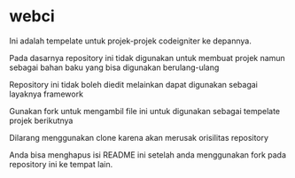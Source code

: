 # webci
 Ini adalah tempelate untuk projek-projek codeigniter ke depannya.
 
Pada dasarnya repository ini tidak digunakan untuk membuat projek namun sebagai bahan baku yang bisa digunakan berulang-ulang
	
Repository ini tidak boleh diedit melainkan dapat digunakan sebagai layaknya framework

Gunakan fork untuk mengambil file ini untuk digunakan sebagai tempelate projek berikutnya
	
Dilarang menggunakan clone karena akan merusak orisilitas repository
	
Anda bisa menghapus isi README ini setelah anda menggunakan fork pada repository ini ke tempat lain.
